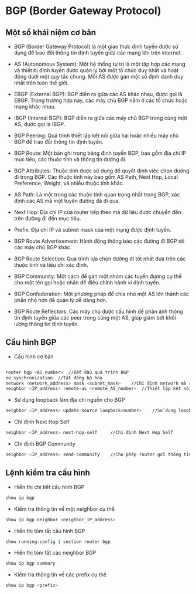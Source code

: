 # BGP (Border Gateway Protocol)

## Một số khái niệm cơ bản

- BGP (Border Gateway Protocol) là một giao thức định tuyến được sử dụng để trao đổi thông tin định tuyến giữa các mạng lớn trên internet.

- AS (Autonomous System): Một hệ thống tự trị là một tập hợp các mạng và thiết bị định tuyến được quản lý bởi một tổ chức duy nhất và hoạt động dưới một quy tắc chung. Mỗi AS được gán một số định danh duy nhất trên toàn thế giới.

- EBGP (External BGP): BGP diễn ra giữa các AS khác nhau, được gọi là EBGP. Trong trường hợp này, các máy chủ BGP nằm ở các tổ chức hoặc mạng khác nhau.

- IBGP (Internal BGP): BGP diễn ra giữa các máy chủ BGP trong cùng một AS, được gọi là IBGP.

- BGP Peering: Quá trình thiết lập kết nối giữa hai hoặc nhiều máy chủ BGP để trao đổi thông tin định tuyến.

- BGP Route: Một bản ghi trong bảng định tuyến BGP, bao gồm địa chỉ IP mục tiêu, các thuộc tính và thông tin đường đi.

- BGP Attributes: Thuộc tính được sử dụng để quyết định việc chọn đường đi trong BGP. Các thuộc tính này bao gồm AS Path, Next Hop, Local Preference, Weight, và nhiều thuộc tính khác.

- AS Path: Là một trong các thuộc tính quan trọng nhất trong BGP, xác định các AS mà một tuyến đường đã đi qua.

- Next Hop: Địa chỉ IP của router tiếp theo mà dữ liệu được chuyển đến trên đường đi đến mục tiêu.

- Prefix: Địa chỉ IP và subnet mask của một mạng được định tuyến.

- BGP Route Advertisement: Hành động thông báo các đường đi BGP tới các máy chủ BGP khác.

- BGP Route Selection: Quá trình lựa chọn đường đi tốt nhất dựa trên các thuộc tính và tiêu chí xác định.

- BGP Community: Một cách để gán một nhóm các tuyến đường cụ thể cho một tên gọi hoặc nhãn để điều chỉnh hành vi định tuyến.

- BGP Confederation: Một phương pháp để chia nhỏ một AS lớn thành các phần nhỏ hơn để quản lý dễ dàng hơn.

- BGP Route Reflectors: Các máy chủ được cấu hình để phản ánh thông tin định tuyến giữa các peer trong cùng một AS, giúp giảm bớt khối lượng thông tin định tuyến.

## Cấu hình BGP

- Cấu hình cơ bản

```sh

router bgp <AS_number>	//Bắt đầu quá trình BGP
no synchronization	//Tắt đồng bộ hóa
network <network_address> mask <subnet_mask>	//Chỉ định network mà router sẽ quảng bá thông qua BGP
neighbor <IP_address> remote-as <remote_AS_number>	//Thiết lập kết nối với neighbor

```

- Sử dụng loopback làm địa chỉ nguồn cho BGP

```sh
neighbor <IP_address> update-source loopback<number>	//Sử dụng loopback làm địa chỉ nguồn cho BGP
```
- Chỉ định Next Hop Self

```sh
neighbor <IP_address> next-hop-self		//Chỉ định Next Hop Self
```

- Chỉ định BGP Community

```sh
neighbor <IP_address> send-community	//Cho phép router gửi thông tin BGP Community cho neighbor
```

## Lệnh kiểm tra cấu hình

- Hiển thị chi tiết cấu hình BGP

```sh 
show ip bgp
```
- Kiểm tra thông tin về một neighbor cụ thể

```sh
show ip bgp neighbor <neighbor_IP_address>
```

- Hiển thị tóm tắt cấu hình BGP

```sh
show running-config | section router bgp
```

- Hiển thị tóm tắt các neighbor BGP

```sh
show ip bgp summary
```

- Kiểm tra thông tin về các prefix cụ thể

```sh
show ip bgp <prefix>
```